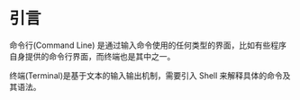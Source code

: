 # 引言

命令行(Command Line) 是通过输入命令使用的任何类型的界面，比如有些程序自身提供的命令行界面，而终端也是其中之一。

终端(Terminal)是基于文本的输入输出机制，需要引入 Shell 来解释具体的命令及其语法。
